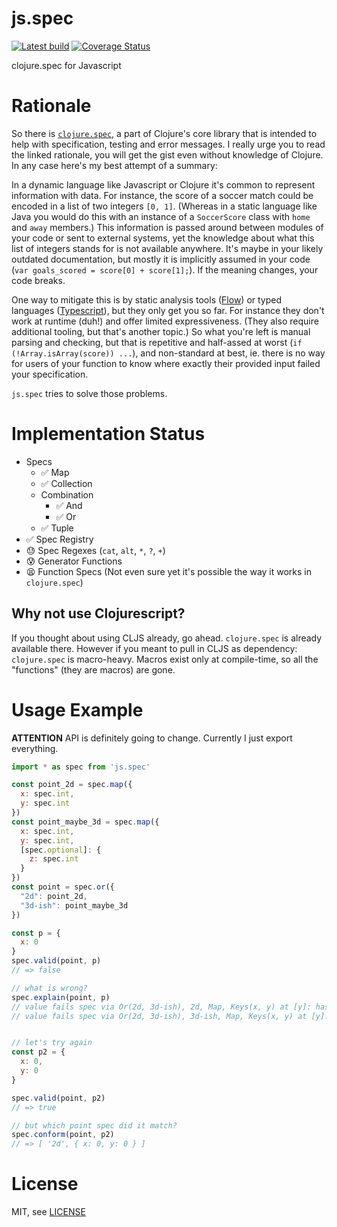 # js.spec

[![Latest build](https://travis-ci.org/prayerslayer/js.spec.svg)](https://travis-ci.org/prayerslayer/js.spec)
[![Coverage Status](https://coveralls.io/repos/github/prayerslayer/js.spec/badge.svg?branch=master)](https://coveralls.io/github/prayerslayer/js.spec?branch=master)

clojure.spec for Javascript

# Rationale

So there is [`clojure.spec`](http://clojure.org/about/spec), a part of Clojure's core library that is intended to help with specification, testing and error messages. I really urge you to read the linked rationale, you will get the gist even without knowledge of Clojure. In any case here's my best attempt of a summary:

In a dynamic language like Javascript or Clojure it's common to represent information with data. For instance, the score of a soccer match could be encoded in a list of two integers `[0, 1]`. (Whereas in a static language like Java you would do this with an instance of a `SoccerScore` class with `home` and `away` members.) This information is passed around between modules of your code or sent to external systems, yet the knowledge about what this list of integers stands for is not available anywhere. It's maybe in your likely outdated documentation, but mostly it is implicitly assumed in your code (`var goals_scored = score[0] + score[1];`). If the meaning changes, your code breaks.

One way to mitigate this is by static analysis tools ([Flow](https://github.com/facebook/flow)) or typed languages ([Typescript](https://www.typescriptlang.org/)), but they only get you so far. For instance they don't work at runtime (duh!) and offer limited expressiveness. (They also require additional tooling, but that's another topic.) So what you're left is manual parsing and checking, but that is repetitive and half-assed at worst (`if (!Array.isArray(score)) ...`), and non-standard at best, ie. there is no way for users of your function to know where exactly their provided input failed your specification.

`js.spec` tries to solve those problems.

# Implementation Status

* Specs
  * ✅ Map
  * ✅ Collection
  * Combination
    * ✅ And
    * ✅ Or
  * ✅ Tuple
* ✅ Spec Registry
* 😓 Spec Regexes (`cat`, `alt`, `*`, `?`, `+`)
* 😰 Generator Functions
* 😫 Function Specs (Not even sure yet it's possible the way it works in `clojure.spec`)

## Why not use Clojurescript?

If you thought about using CLJS already, go ahead. `clojure.spec` is already available there. However if you meant to pull in CLJS as dependency: `clojure.spec` is macro-heavy. Macros exist only at compile-time, so all the "functions" (they are macros) are gone.

# Usage Example

**ATTENTION** API is definitely going to change. Currently I just export everything.

~~~ javascript
import * as spec from 'js.spec'

const point_2d = spec.map({
  x: spec.int,
  y: spec.int
})
const point_maybe_3d = spec.map({
  x: spec.int,
  y: spec.int,
  [spec.optional]: {
    z: spec.int
  }
})
const point = spec.or({
  "2d": point_2d,
  "3d-ish": point_maybe_3d
})

const p = {
  x: 0
}
spec.valid(point, p)
// => false

// what is wrong?
spec.explain(point, p)
// value fails spec via Or(2d, 3d-ish), 2d, Map, Keys(x, y) at [y]: hasKey failed for undefined
// value fails spec via Or(2d, 3d-ish), 3d-ish, Map, Keys(x, y) at [y]: hasKey failed for undefined


// let's try again
const p2 = {
  x: 0,
  y: 0
}

spec.valid(point, p2)
// => true

// but which point spec did it match?
spec.conform(point, p2)
// => [ '2d', { x: 0, y: 0 } ]
~~~

# License

MIT, see [LICENSE](LICENSE.md)
